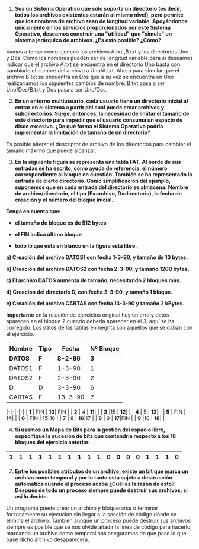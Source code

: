 1. **Sea un Sistema Operativo que sólo soporta un directorio (es decir, todos los archivos existentes estarán al mismo nivel), pero permite que los nombres de archivo sean de longitud variable. Apoyándonos únicamente en los servicios proporcionados por este Sistema Operativo, deseamos construir una "utilidad" que "simule" un sistema jerárquico de archivos. ¿Es esto posible? ¿Cómo?**

Vamos a tomar como ejemplo los archivos A.txt ,B.txt y los directorios Uno y Dos. Como los nombres pueden ser de longitud variable para si deseamos indicar que el archivo A.txt se encuentra en el directorio Uno basta con cambiarle el nombre del archivo a Uno/A.txt. Ahora para simular que el archivo B.txt se encuentra en Dos que a su vez se encuentra en Uno realizaríamos los siguientes cambios de nombre: B.txt pasa a ser Uno/Dos/B.txt y Dos pasa a ser Uno/Dos.

2. **En un entorno multiusuario, cada usuario tiene un directorio inicial al entrar en el sistema a partir del cual puede crear archivos y subdirectorios. Surge, entonces, la necesidad de limitar el tamaño de este directorio para impedir que el usuario consuma un espacio de disco excesivo. ¿De qué forma el Sistema Operativo podría implementar la limitación de tamaño de un directorio?**

Es posible alterar el descriptor de archivo de los directorios para cambiar el tamaño máximo que puede alcanzar.

3. **En la siguiente figura se representa una tabla FAT. Al borde de sus entradas se ha escrito, como ayuda de referencia, el número correspondiente al bloque en cuestión. También se ha representado la entrada de cierto directorio. Como simplificación del ejemplo, suponemos que en cada entrada del directorio se almacena: Nombre de archivo/directorio, el tipo (F=archivo, D=directorio), la fecha de creación y el número del bloque inicial.**

**Tenga en cuenta que:**

- **el tamaño de bloque es de 512 bytes**

- **el FIN indica último bloque**

- **todo lo que está en blanco en la figura está libre.**

**a) Creación del archivo DATOS1 con fecha 1-3-90, y tamaño de 10 bytes.**

**b) Creación del archivo DATOS2 con fecha 2-3-90, y tamaño 1200 bytes.**

**c) El archivo DATOS aumenta de tamaño, necesitando 2 bloques más.**

**d) Creación del directorio D, con fecha 3-3-90, y tamaño 1 bloque.**

**e) Creación del archivo CARTAS con fecha 13-3-90 y tamaño 2 kBytes.**

**Importante** en la relación de ejercicios original hay un erro y datos aparecen en el bloque 2 cuando debería aparecer en el 3, aquí se ha corregido. Los datos de las tablas en negrita son aquellos que se daban con el ejercicio.

|Nombre|Tipo|Fecha|Nº Bloque|
|-|-|-|-|
| **DATOS** | **F** | **8-2-90** | **3** |
| DATOS1 | F | 1-3-90 |1|
| DATOS2 | F | 2-3-90 |2|
| D | D | 3-3-90 |6|
| CARTAS | F | 13-3-90 |7|

|-|-|-|-|
| **1** | FIN | **10**| FIN |
| **2** | 4 | **11**| |
| **3** |15 | **12**| |
| **4** | 5 | **13**| |
| **5** | FIN | **14**| |
| **6** | FIN | **15**|16 |
| **7** | 8 | **16**|17 |
| **8** | 9 | **17**|FIN |
| **9** |10 | **18**| |

4. **Si usamos un Mapa de Bits para la gestión del espacio libre, especifique la sucesión de bits que contendría respecto a los 18 bloques del ejercicio anterior.**

|1|1|1|1|1|1|1|1|1|1|0|0|0|0|1|1|1|0|
|-|-|-|-|-|-|-|-|-|-|-|-|-|-|-|-|-|-|

7. **Entre los posibles atributos de un archivo, existe un bit que marca un archivo como temporal y por lo tanto esta sujeto a destrucción automática cuando el proceso acaba ¿Cuál es la razón de esto? Después de todo un proceso siempre puede destruir sus archivos, si así lo decide.**

Un programa puede crear un archivo y bloquerarse o terminar forzosamente su ejecución sin llegar a la sección de código dónde se elimina el archivo. También aunque un proceso puede destruir sus archivos siempre es posible que se nos olvide añadir la línea de código para hacerlo, marcando un archivo como temporal nos aseguramos de que pase lo que pase dicho archivo desaparecerá.



